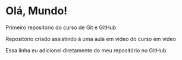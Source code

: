 # Olá, Mundo!
 Primeiro repositório do curso de Git  e GitHub

 Repositório criado assistindo á uma aula em video do curso em video

Essa linha eu adicionei diretamente do meu repositório no GitHub.
